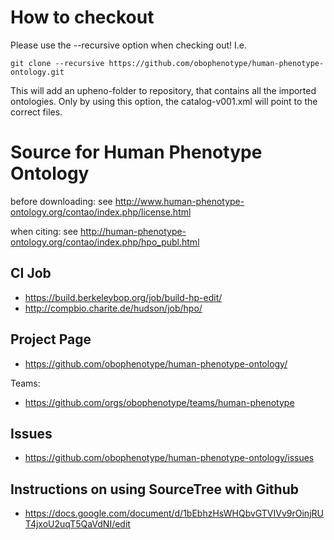 # How to checkout

Please use the --recursive option when checking out! I.e.
    
    git clone --recursive https://github.com/obophenotype/human-phenotype-ontology.git

This will add an upheno-folder to repository, that contains all the imported ontologies. Only by using this option, the catalog-v001.xml will 
point to the correct files.


# Source for Human Phenotype Ontology

before downloading: see http://www.human-phenotype-ontology.org/contao/index.php/license.html 

when citing: see http://human-phenotype-ontology.org/contao/index.php/hpo_publ.html

## CI Job

 * https://build.berkeleybop.org/job/build-hp-edit/
 * http://compbio.charite.de/hudson/job/hpo/

## Project Page

 * https://github.com/obophenotype/human-phenotype-ontology/

Teams:

 * https://github.com/orgs/obophenotype/teams/human-phenotype

## Issues

 * https://github.com/obophenotype/human-phenotype-ontology/issues

## Instructions on using SourceTree with Github
 
 * https://docs.google.com/document/d/1bEbhzHsWHQbvGTVIVv9rOinjRUT4jxoU2uqT5QaVdNI/edit



